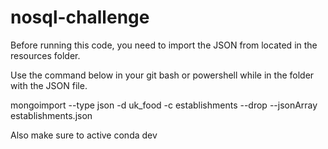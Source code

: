 # nosql-challenge

Before running this code, you need to import the JSON from located in the resources folder.

Use the command below in your git bash or powershell while in the folder with the JSON file.


mongoimport --type json -d uk_food -c establishments --drop --jsonArray establishments.json


Also make sure to active conda dev